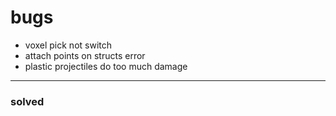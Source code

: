 # bugs

- voxel pick not switch
- attach points on structs error
- plastic projectiles do too much damage

---
### solved
